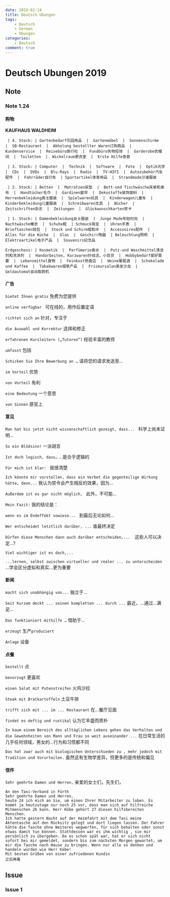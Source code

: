 ```yaml
---
date: 2019-01-24
title: Deutsch Ubungen
tags:
    - Deutsch
    - German
    - Ubungen
categories:
    - Deutsch
comment: true 
---
```


# Deutsch Ubungen 2019

## Note

### Note 1.24

#### 购物

**KAUFHAUS WALDHEIM**

```
 | 4. Stock: | Gartenbedarf花园用品  |  Gartenmöbel  |  Sonnenschirme  |  SB-Restaurant  |  Abholung bestellter Waren订购商品  |  Kundenservice  |  Reisebüro旅行社  |  Fundbüro失物招领  |  Garderobe衣帽间  |  Toiletten  |  Wickelraum更衣室  |  Erste Hilfe急救

 | 3. Stock: | Computer  |  Technik  |  Software  |  Foto  |  Optik光学  |  CDs  |  DVDs  |  Blu-Rays  |  Radio  |  TV-HIFI  |  Autozubehör汽车配件  |  Fahrräder自行车  | Sportartikel体育用品  |  Strandmode沙滩服装 

 | 2. Stock: | Betten  |  Matratzen床垫  |  Bett-und Tischwäsche床单和桌布  |  Handtücher毛巾  |  Gardinen窗帘  |  Dekostoffe装饰面料  |  Herrenbekleidung男士服装  |  Spielwaren玩具  |  Kinderwagen儿童车  |  Kinderbekleidung儿童服装  |  Schreibwaren文具  |  Bücher  |  Zeitschriften杂志  |  Zeitungen  |  Glückwunschkarten贺卡

 | 1. Stock: | Damenbekleidung女士服装  |  Junge Mode年轻时尚  |  Nachtwäsche睡衣  |  Schuhe鞋  | Schmuck珠宝  |  Uhren手表  |  Brieftaschen钱包  |  Stock und Schirm棍和伞  |  Accessoires配件  |  Alles für die Küche  |  Glas  |  Geschirr陶器  | Beleuchtung照明  |  Elektroartikel电子产品  |  Souvenirs纪念品

Erdgeschoss: | Kosmetik  |  Parfümerie香水  |  Putz-und Waschmittel清洁剂和洗涤剂  |  Handarbeiten, Kurzwaren针线活，小百货  |  Hobbybedarf爱好需要  |  Lebensmittel食物  |  Feinkost熟食店  |  Weine葡萄酒  |  Schokolade und Kaffee  |  Tabakwaren烟草产品  |  Friseursalon美发沙龙  |  Geldautomat自动取款机
```

#### 广告

`bietet Ihnen gratis`  免费为您提供

`online verfügbar ` 可在线的，用作后置定语

`richtet sich an` 针对，专注于

`die Auswahl und Korrektur` 选择和修正

`erfahrenen Kursleitern („Tutoren“)` 经验丰富的教师

`umfasst` 包括

`Schicken Sie Ihre Bewerbung an …` 请将您的请求发送至...

`im Vorteil`  优势

`von Vorteil` 有利

`eine Bedeutung` 一个意思

`von Sinnen` 感官上

#### 意见

`Man hat bis jetzt nicht wissenschaftlich gezeigt, dass... ` 科学上尚未证明...

`So ein Blödsinn!` 一派胡言

`Ist doch logisch, dass…` ...是合乎逻辑的

`Für mich ist klar: ` 我很清楚

`Ich könnte mir vorstellen, dass ein Verbot die gegenteilige Wirkung hätte, denn...` 我认为禁令会产生相反的效果，因为...

`Außerdem ist es gar nicht möglich, ` 此外，不可能...

`Mein Fazit:`  我的结论是：

`wenn es im Endeffekt sowieso... ` 到最后无论如何...

`Wer entscheidet letztlich darüber, ...`  谁最终决定

`Dürfen diese Menschen dann auch darüber entscheiden,...  `这些人可以决定...?

`Viel wichtiger ist es doch,...` 

`...lernen, selbst zwischen virtueller und realer ... zu unterscheiden `  ...学会区分虚拟和真实...更为重要

#### 新闻

`macht sich unabhängig von...` 独立于...

`Seit Kurzem deckt ... seinen kompletten ... durch ...` 最近，...通过...满足...

`Das funktioniert mithilfe …` 借助于...

`erzeugt` 生产`produziert`

`Anlage` 设备

#### 点餐

`bestellt` 点

`bevorzugt` 更喜欢

`einen Salat mit Putenstreifen` 火鸡沙拉

`Steak mit Bratkartoffeln` 土豆牛排

`trifft sich mit ... im ... Restaurant` 在...餐厅见面

`findet es deftig und rustikal` 认为它丰盛而质朴

`In kaum einem Bereich des alltäglichen Lebens gehen das Verhalten und die Gewohnheiten von Mann und Frau so weit auseinander ...` 在日常生活的几乎任何领域，男女的...行为和习惯都不同

`Das hat zwar auch mit biologischen Unterschieden zu , mehr jedoch mit Tradition und Vorurteilen.` 虽然这有生物学差异，但更多的是传统和偏见

#### 信件

`Sehr geehrte Damen und Herren,` 亲爱的女士们，先生们，

```
An den Taxi-Verband in Fürth 
Sehr geehrte Damen und Herren, 
heute 24 ich mich an Sie, um einen Ihrer Mitarbeiter zu loben. Es kommt ja heutzutage nur noch 25 vor, dass man sich auf hilfreiche Mitmenschen 26 kann. Herr Köbe gehört 27 diesen hilfsbereiten Menschen. 
Ich hatte gestern Nacht auf der Heimfahrt mit dem Taxi meine Aktentasche auf den Rücksitz gelegt und dort liegen lassen. Der Fahrer hätte die Tasche ohne Weiteres wegwerfen, für sich behalten oder sonst etwas damit tun können. Stattdessen war es ihm wichtig , sie mir persönlich zu übergeben. Da es schon spät war, hat er sich nicht sofort bei mir gemeldet, sondern bis zum nächsten Morgen gewartet, um mir die Tasche nach Hause zu bringen. Wenn nur alle so denken und handeln würden wie Herr Köbe! 
Mit besten Grüßen von einer zufriedenen Kundin 
之后再看
```



## Issue

### Issue 1

